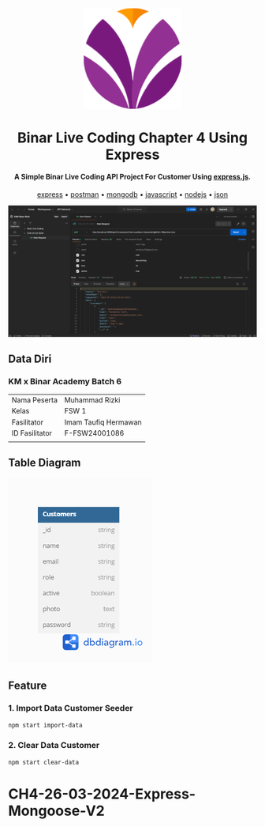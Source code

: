 ﻿<h1 align="center">
  <br>
  <img src="./public/images/icon.png" alt="Binar Logo" width="200"/>
  <br>
  <br>
  Binar Live Coding Chapter 4 Using Express
  <br>
</h1>

<h4 align="center">A Simple Binar Live Coding API Project For Customer Using <a href="https://expressjs.com/" target="_blank">express.js</a>.</h4>

<p align="center">
  <a href="#key-features">express</a> •
  <a href="#how-to-use">postman</a> •
  <a href="#download">mongodb</a> •
  <a href="#credits">javascript</a> •
  <a href="#related">nodejs</a> •
  <a href="#license">json</a>
</p>

![screenshot](./public/images/Screenshot.png)

## Data Diri

### KM x Binar Academy Batch 6

|                |                      |
| -------------- | -------------------- |
| Nama Peserta   | Muhammad Rizki       |
| Kelas          | FSW 1                |
| Fasilitator    | Imam Taufiq Hermawan |
| ID Fasilitator | F-FSW24001086        |
|                |                      |

## Table Diagram

![diagram](./public/images/db-diagram.png)

## Feature

### 1. Import Data Customer Seeder

```
npm start import-data
```

### 2. Clear Data Customer

```
npm start clear-data
```

# CH4-26-03-2024-Express-Mongoose-V2
 
 
